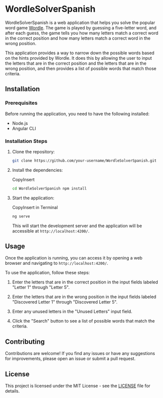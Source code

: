 # WordleSolverSpanish

WordleSolverSpanish is a web application that helps you solve the popular word game [Wordle](https://www.powerlanguage.co.uk/wordle/). The game is played by guessing a five-letter word, and after each guess, the game tells you how many letters match a correct word in the correct position and how many letters match a correct word in the wrong position.

This application provides a way to narrow down the possible words based on the hints provided by Wordle. It does this by allowing the user to input the letters that are in the correct position and the letters that are in the wrong position, and then provides a list of possible words that match those criteria.

## Installation

### Prerequisites

Before running the application, you need to have the following installed:

- Node.js
- Angular CLI

### Installation Steps

1. Clone the repository:

   ```bash
   git clone https://github.com/your-username/WordleSolverSpanish.git
   ```
2.  Install the dependencies:

    CopyInsert

    ```bash
    cd WordleSolverSpanish npm install
    ```
3.  Start the application:

    CopyInsert in Terminal

    ```bash
    ng serve
    ```
    This will start the development server and the application will be accessible at `http://localhost:4200/`.

Usage
-----

Once the application is running, you can access it by opening a web browser and navigating to `http://localhost:4200/`.

To use the application, follow these steps:

1.  Enter the letters that are in the correct position in the input fields labeled "Letter 1" through "Letter 5".

2.  Enter the letters that are in the wrong position in the input fields labeled "Discovered Letter 1" through "Discovered Letter 5".

3.  Enter any unused letters in the "Unused Letters" input field.

4.  Click the "Search" button to see a list of possible words that match the criteria.

Contributing
------------

Contributions are welcome! If you find any issues or have any suggestions for improvements, please open an issue or submit a pull request.

License
-------

This project is licensed under the MIT License - see the [LICENSE](http://127.0.0.1:53215/LICENSE) file for details.
